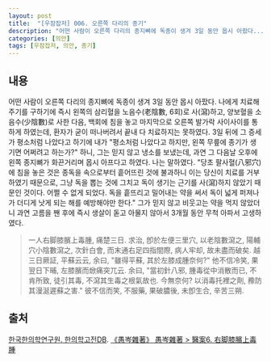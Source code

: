 ```yaml
---
layout: post
title:  "[우잠잡저] 006. 오른쪽 다리의 종기"
description: "어떤 사람이 오른쪽 다리의 종지뼈에 독종이 생겨 3일 동안 몹시 아팠다..."
categories: [의안]
tags: [우잠잡저, 의안, 종기]
---
```


## 내용

어떤 사람이 오른쪽 다리의 종지뼈에 독종이 생겨 3일 동안 몹시 아팠다. 나에게 치료해 주기를 구하기에 즉시 왼쪽의 삼리혈을 노음수(老陰數, 6회)로 사(瀉)하고, 양보혈을 소음수(少陰數)로 사한 다음, 백회에 침을 놓고 마지막으로 오른쪽 발가락 사이사이를 통하게 하였는데, 환자가 굳이 떠나버려서 끝내 다 치료하지는 못하였다. 3일 뒤에 그 증세가 평소처럼 나았다고 하기에 내가 "평소처럼 나았다고 하지만, 왼쪽 무릎에 종기가 생기면 어쩌려고 하는가?" 하니, 그는 믿지 않고 냉소를 보냈는데, 과연 그 다음날 오후에 왼쪽 종지뼈가 화끈거리며 몹시 아프다고 하였다. 나는 말하였다. "당초 팔사혈(八邪穴)에 침을 놓은 것은 종독을 속으로부터 흩어뜨린 것에 불과하니 이는 당신이 치료를 거부하였기 때문으로, 그냥 독을 뽑는 것에 그치고 독이 생기는 근기를 사(瀉)하지 않았기 때문인 것이다. 어쩔 수 없게 되었다. 독을 흩뜨리고 밀어내는 약을 써서 독이 넓게 퍼져나가 더디게 낫게 되는 해를 예방해야만 한다." 그가 믿지 않고 비웃고는 약을 먹지 않았더니 과연 고름을 짼 후에 즉시 생살이 돋고 아물지 않아서 3개월 동안 무척 아파서 고생하였다.

> 一人右脚膝臏上毒腫, 痛楚三日. 求治, 卽於左便三里穴, 以老陰數瀉之, 陽輔穴小陰數瀉之, 次針白會, 而末通右足四指間際, 病人牢却, 故未盡而破矣. 越三日厥証, 平蘇云云, 余曰, "雖得平蘇, 其於左膝成腫奈何?" 他不信冷笑, 果翌日下晡, 左膝臏而焮痛突兀云. 余曰, "當初針八邪, 腫毒從中消散而已, 不肯所致, 徒引其毒, 不瀉其生毒之根氣故也. 今無奈何? 以消毒托裡之劑, 䂊防其漫涎遲蘇之害." 彼不信而笑, 不服藥, 果破膿後, 未卽生合, 辛苦三朔.

## 출처

[한국한의학연구원. 한의학고전DB](https://mediclassics.kr/). [《愚岑雜著》 愚岑雜著 > 醫案6. 右脚膝臏上毒腫](https://mediclassics.kr/books/48/volume/1#content_75)

